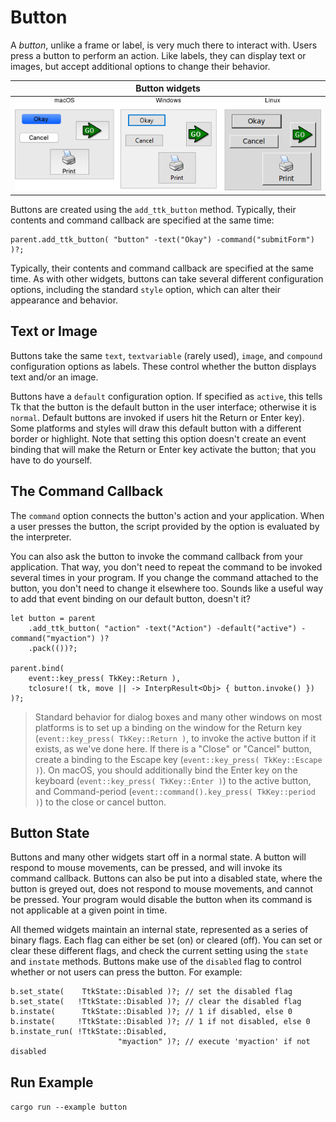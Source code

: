 # Button

A *button*, unlike a frame or label, is very much there to interact with. Users
press a button to perform an action. Like labels, they can display text or
images, but accept additional options to change their behavior.

|                 Button widgets                |
| :-------------------------------------------: |
| ![Button widgets.](./images/w_button_all.png) |

Buttons are created using the `add_ttk_button` method. Typically, their contents
and command callback are specified at the same time:

```rust,no_run
parent.add_ttk_button( "button" -text("Okay") -command("submitForm") )?;
```

Typically, their contents and command callback are specified at the same time.
As with other widgets, buttons can take several different configuration options,
including the standard `style` option, which can alter their appearance and
behavior.

## Text or Image

Buttons take the same `text`, `textvariable` (rarely used), `image`, and
`compound` configuration options as labels. These control whether the button
displays text and/or an image.

Buttons have a `default` configuration option. If specified as `active`, this
tells Tk that the button is the default button in the user interface; otherwise
it is `normal`. Default buttons are invoked if users hit the Return or Enter
key). Some platforms and styles will draw this default button with a different
border or highlight. Note that setting this option doesn't create an event
binding that will make the Return or Enter key activate the button; that you
have to do yourself.

## The Command Callback

The `command` option connects the button's action and your application. When a
user presses the button, the script provided by the option is evaluated by the
interpreter.

You can also ask the button to invoke the command callback from your
application. That way, you don't need to repeat the command to be invoked
several times in your program. If you change the command attached to the button,
you don't need to change it elsewhere too. Sounds like a useful way to add that
event binding on our default button, doesn't it?

```rust,no_run
let button = parent
    .add_ttk_button( "action" -text("Action") -default("active") -command("myaction") )?
    .pack(())?;

parent.bind(
    event::key_press( TkKey::Return ),
    tclosure!( tk, move || -> InterpResult<Obj> { button.invoke() })
)?;
```

> Standard behavior for dialog boxes and many other windows on most platforms is
to set up a binding on the window for the Return key
(`event::key_press( TkKey::Return )`, to invoke the active button if it exists,
as we've done here. If there is a "Close" or "Cancel" button, create a binding
to the Escape key (`event::key_press( TkKey::Escape )`). On macOS, you should
additionally bind the Enter key on the keyboard
(`event::key_press( TkKey::Enter )`) to the active button, and Command-period
(`event::command().key_press( TkKey::period )`) to the close or cancel button.

## Button State

Buttons and many other widgets start off in a normal state. A button will
respond to mouse movements, can be pressed, and will invoke its command
callback. Buttons can also be put into a disabled state, where the button is
greyed out, does not respond to mouse movements, and cannot be pressed. Your
program would disable the button when its command is not applicable at a given
point in time.

All themed widgets maintain an internal state, represented as a series of binary
flags. Each flag can either be set (on) or cleared (off). You can set or clear
these different flags, and check the current setting using the `state` and
`instate` methods. Buttons make use of the `disabled` flag to control whether or
not users can press the button. For example:

```rust,no_run
b.set_state(    TtkState::Disabled )?; // set the disabled flag
b.set_state(   !TtkState::Disabled )?; // clear the disabled flag
b.instate(      TtkState::Disabled )?; // 1 if disabled, else 0
b.instate(     !TtkState::Disabled )?; // 1 if not disabled, else 0
b.instate_run( !TtkState::Disabled,
                        "myaction" )?; // execute 'myaction' if not disabled
```

## Run Example

`cargo run --example button`

